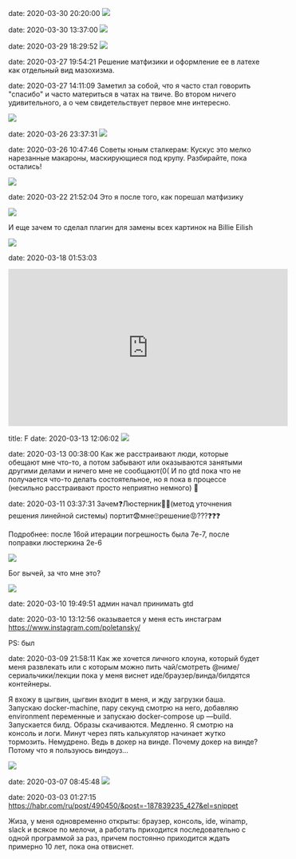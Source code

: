 date: 2020-03-30 20:20:00
![](/static/img/aJtuuGqcGC8.jpg)

date: 2020-03-30 13:37:00
![](/static/img/cB42fXvKxlc.jpg)

date: 2020-03-29 18:29:52
![](/static/img/RSCOiNiM1oE.jpg)

date: 2020-03-27 19:54:21
Решение матфизики и оформление ее в латехе как отдельный вид мазохизма.

date: 2020-03-27 14:11:09
Заметил за собой, что я часто стал говорить "спасибо" и часто материться в чатах на твиче. Во втором ничего удивительного, а о чем свидетельствует первое мне интересно.

![](/static/img/9MnD1p2Z6gc.jpg)

date: 2020-03-26 23:37:31
![](/static/img/ndvHt4Qcn1Q.jpg)

date: 2020-03-26 10:47:46
Советы юным сталкерам:
Кускус это мелкo нарезанные макароны, маскирующиеся под крупу. Разбирайте, пока остались!

![](/static/img/Jap-ne2o7bM.jpg)

date: 2020-03-22 21:52:04
Это я после того, как порешал матфизику

![](/static/img/9P3ORlAsEc0.jpg)

И еще зачем то сделал плагин для замены всех картинок на Billie Eilish

![](/static/img/t6r-JLT6k14.jpg)

date: 2020-03-18 01:53:03
<iframe width="560" height="315" src="https://www.youtube.com/embed/vEUF1N7Onr8" title="YouTube video player" frameborder="0" allow="accelerometer; autoplay; clipboard-write; encrypted-media; gyroscope; picture-in-picture" allowfullscreen></iframe>

title: F
date: 2020-03-13 12:06:02
![](/static/img/Av8daqKarTE.jpg)

date: 2020-03-13 00:38:00
Как же расстраивают люди, которые обещают мне что-то, а потом забывают или оказываются занятыми другими делами и ничего мне не сообщают(0(
И по gtd пока что не получается что-то делать состоятельное, но я пока в процессе
(несильно расстраивают просто неприятно немного)
🙂

date: 2020-03-11 03:37:31
Зачем❓Люстерник👨‍🔬(метод уточнения решения линейной системы) портит😨мне🙄решение😡???❓❓❓

Подробнее: после 16ой итерации погрешность была 7e-7, после поправки люстеркина 2e-6

![](/static/img/a8LhHsq7xsw.jpg)

Бог вычей, за что мне это?

![](/static/img/_hN2mbxN9Kk.jpg)

date: 2020-03-10 19:49:51
админ начал принимать gtd

date: 2020-03-10 13:12:56
оказывается у меня есть инстаграм https://www.instagram.com/poletansky/

PS: был

date: 2020-03-09 21:58:11
Как же хочется личного клоуна, который будет меня развлекать или с которым можно пить чай/смотреть @ниме/сериальчики/лекции пока у меня виснет иде/браузер/винда/билдятся контейнеры.

Я вхожу в цыгвин, цыгвин входит в меня, и жду загрузки баша. Запускаю docker-machine, пару секунд смотрю на него, добавляю environment переменные и запускаю docker-compose up —build. Запускается билд. Образы скачиваются. Медленно. Я смотрю на консоль и логи. Минут через пять калькулятор начинает жутко тормозить. Немудрено. Ведь в докер на винде. Почему докер на винде? Потому что я пользуюсь виндоуз…

![](/static/img/1wIDZ3ey2oA.jpg)

date: 2020-03-07 08:45:48
![](/static/img/ZPtTj0h-2vA.jpg)

date: 2020-03-03 01:27:15
https://habr.com/ru/post/490450/&post=-187839235_427&el=snippet

Жиза, у меня одновременно открыты: браузер, консоль, ide, winamp, slack и всякое по мелочи, а работать приходится последовательно с одной программой за раз, причем постоянно приходится ждать примерно 10 лет, пока она отвиснет.
